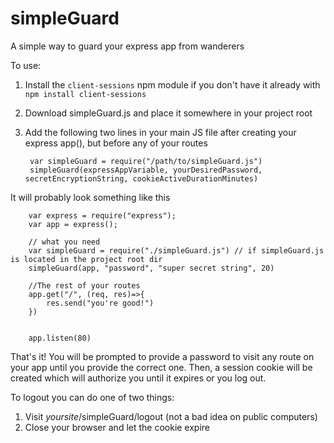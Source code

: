 # simpleGuard
A simple way to guard your express app from wanderers


To use:

1. Install the `client-sessions` npm module if you don't have it already with `npm install client-sessions`
1. Download simpleGuard.js and place it somewhere in your project root
1. Add the following two lines in your main JS file after creating your express app(), but before any of your routes

        var simpleGuard = require("/path/to/simpleGuard.js")
        simpleGuard(expressAppVariable, yourDesiredPassword, secretEncryptionString, cookieActiveDurationMinutes)

It will probably look something like this

        var express = require("express");
        var app = express();

        // what you need
        var simpleGuard = require("./simpleGuard.js") // if simpleGuard.js is located in the project root dir
        simpleGuard(app, "password", "super secret string", 20)

        //The rest of your routes
        app.get("/", (req, res)=>{
            res.send("you're good!")
        })


        app.listen(80)


That's it! You will be prompted to provide a password to visit any route on your app until you provide the correct one. Then, a session cookie will be created which will authorize you until it expires or you log out.

To logout you can do one of two things:

1. Visit _yoursite_/simpleGuard/logout (not a bad idea on public computers)
1. Close your browser and let the cookie expire

